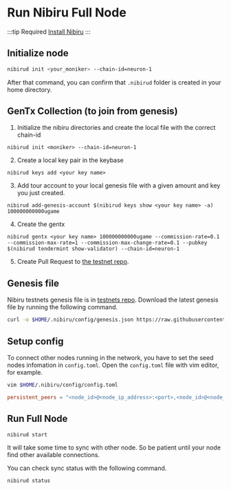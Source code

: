 # Run Nibiru Full Node

:::tip Required
[Install Nibiru](/install/install.md)
:::

## Initialize node

```sh
nibirud init <your_moniker> --chain-id=neuron-1
```

After that command, you can confirm that `.nibirud` folder is created in your home directory.

## GenTx Collection (to join from genesis)
1. Initialize the nibiru directories and create the local file with the correct chain-id

```
nibirud init <moniker> --chain-id=neuron-1
```

2. Create a local key pair in the keybase
```
nibirud keys add <your key name>
```

3. Add tour account to your local genesis file with a given amount and key you just created.
```
nibirud add-genesis-account $(nibirud keys show <your key name> -a) 100000000000ugame
```

4. Create the gentx
```
nibirud gentx <your key name> 100000000000ugame --commission-rate=0.1 --commission-max-rate=1 --commission-max-change-rate=0.1 --pubkey $(nibirud tendermint show-validator) --chain-id=neuron-1
```

5. Create Pull Request to [the testnet repo](https://github.com/cosmos-gaminghub/testnets).

## Genesis file
Nibiru testnets genesis file is in [testnets repo](https://github.com/cosmos-gaminghub/testnets).
Download the latest genesis file by running the following command.
```sh
curl -o $HOME/.nibiru/config/genesis.json https://raw.githubusercontent.com/cosmos-gaminghub/testnets/master/latest/genesis.json
```


## Setup config
To connect other nodes running in the network, you have to set the seed nodes infomation in `config.toml`.
Open the `config.toml` file with vim editor, for example.

```sh
vim $HOME/.nibiru/config/config.toml
```

```config.toml
persistent_peers = "<node_id>@<node_ip_address>:<port>,<node_id>@<node_ip_address>:<port>"
```

## Run Full Node
```sh
nibirud start
```

It will take some time to sync with other node.
So be patient until your node find other available connections.


You can check sync status with the following command.

```sh
nibirud status
```
